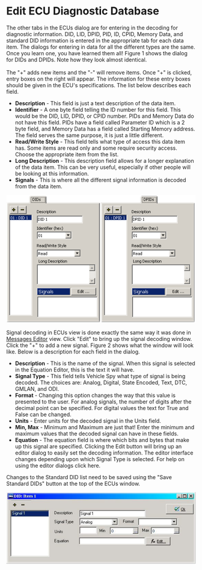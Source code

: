 # Edit ECU Diagnostic Database

The other tabs in the ECUs dialog are for entering in the decoding for diagnostic information. DID, LID, DPID, PID, ID, CPID, Memory Data, and standard DID information is entered in the appropriate tab for each data item. The dialogs for entering in data for all the different types are the same. Once you learn one, you have learned them all! Figure 1 shows the dialog for DIDs and DPIDs. Note how they look almost identical.\
\
The "+" adds new items and the "-" will remove items. Once "+" is clicked, entry boxes on the right will appear. The information for these entry boxes should be given in the ECU's specifications. The list below describes each field.

* **Description** - This field is just a text description of the data item.
* **Identifier** - A one byte field telling the ID number for this field. This would be the DID, LID, DPID, or CPID number. PIDs and Memory Data do not have this field. PIDs have a field called Parameter ID which is a 2 byte field, and Memory Data has a field called Starting Memory address. The field serves the same purpose, it is just a little different.
* **Read/Write Style** - This field tells what type of access this data item has. Some items are read only and some require security access. Choose the appropriate item from the list.
* **Long Description** - This description field allows for a longer explanation of the data item. This can be very useful, especially if other people will be looking at this information.
* **Signals** - This is where all the different signal information is decoded from the data item.

![Figure 1: DID and DPID entry screens.](../../../.gitbook/assets/spyDIDDPIDEntry.gif)

Signal decoding in ECUs view is done exactly the same way it was done in [Messages Editor](https://cdn.intrepidcs.net/support/VehicleSpy/spyInDecode.htm) view. Click "Edit" to bring up the signal decoding window. Click the "+" to add a new signal. Figure 2 shows what the window will look like. Below is a description for each field in the dialog.

* **Description** - This is the name of the signal. When this signal is selected in the Equation Editor, this is the text it will have.
* **Signal Type** - This field tells Vehicle Spy what type of signal is being decoded. The choices are: Analog, Digital, State Encoded, Text, DTC, GMLAN, and ODI.
* **Format** - Changing this option changes the way that this value is presented to the user. For analog signals, the number of digits after the decimal point can be specified. For digital values the text for True and False can be changed.
* **Units** - Enter units for the decoded signal in the Units field.
* **Min, Max** - Minimum and Maximum are just that! Enter the minimum and maximum values that the decoded signal can have in these fields.
* **Equation** - The equation field is where which bits and bytes that make up this signal are specified. Clicking the Edit button will bring up an editor dialog to easily set the decoding information. The editor interface changes depending upon which Signal Type is selected. For help on using the editor dialogs click here.

Changes to the Standard DID list need to be saved using the "Save Standard DIDs" button at the top of the ECUs window.

![Figure 2: Signal decoding window.](../../../.gitbook/assets/spyDiagSigdecode.jpg)
